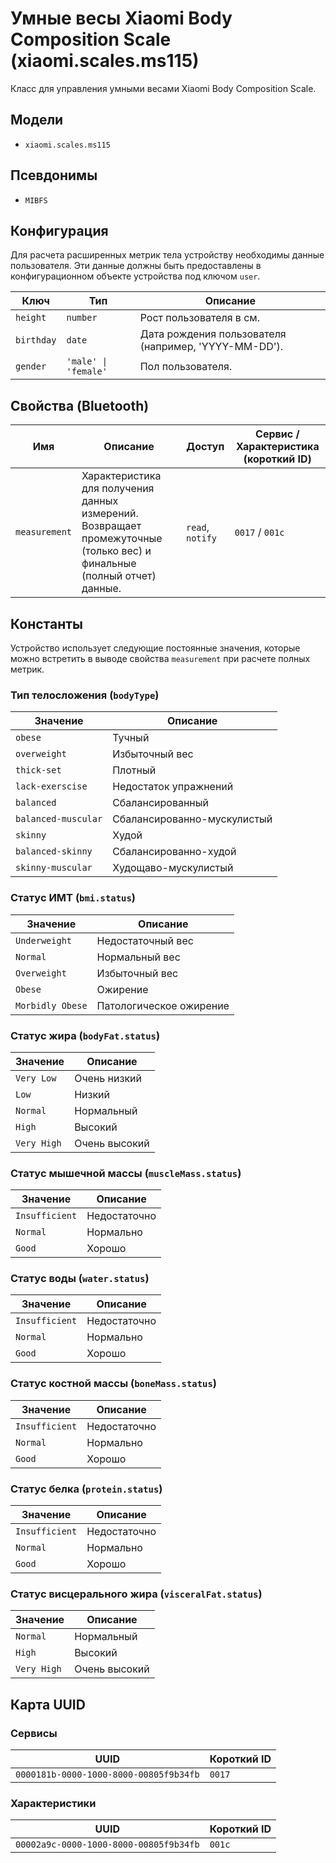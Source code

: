 # Умные весы Xiaomi Body Composition Scale (xiaomi.scales.ms115)

Класс для управления умными весами Xiaomi Body Composition Scale.

## Модели

- `xiaomi.scales.ms115`

## Псевдонимы

- `MIBFS`

## Конфигурация

Для расчета расширенных метрик тела устройству необходимы данные пользователя. Эти данные должны быть предоставлены в конфигурационном объекте устройства под ключом `user`.

| Ключ     | Тип                   | Описание                                      |
|----------|-----------------------|-----------------------------------------------|
| `height`   | `number`              | Рост пользователя в см.                       |
| `birthday` | `date`                | Дата рождения пользователя (например, 'YYYY-MM-DD'). |
| `gender`   | `'male' \| 'female'` | Пол пользователя.                             |

## Свойства (Bluetooth)

| Имя           | Описание                                                                                                | Доступ           | Сервис / Характеристика (короткий ID) |
|---------------|---------------------------------------------------------------------------------------------------------|------------------|-------------------------------------|
| `measurement` | Характеристика для получения данных измерений. Возвращает промежуточные (только вес) и финальные (полный отчет) данные. | `read`, `notify` | `0017` / `001c`                     |

## Константы

Устройство использует следующие постоянные значения, которые можно встретить в выводе свойства `measurement` при расчете полных метрик.

### Тип телосложения (`bodyType`)

| Значение            | Описание                    |
|---------------------|-----------------------------|
| `obese`             | Тучный                      |
| `overweight`        | Избыточный вес              |
| `thick-set`         | Плотный                     |
| `lack-exerscise`    | Недостаток упражнений       |
| `balanced`          | Сбалансированный            |
| `balanced-muscular` | Сбалансированно-мускулистый |
| `skinny`            | Худой                       |
| `balanced-skinny`   | Сбалансированно-худой       |
| `skinny-muscular`   | Худощаво-мускулистый        |

### Статус ИМТ (`bmi.status`)

| Значение        | Описание                 |
|-----------------|--------------------------|
| `Underweight`   | Недостаточный вес        |
| `Normal`        | Нормальный вес           |
| `Overweight`    | Избыточный вес           |
| `Obese`         | Ожирение                 |
| `Morbidly Obese`| Патологическое ожирение |

### Статус жира (`bodyFat.status`)

| Значение    | Описание             |
|-------------|----------------------|
| `Very Low`  | Очень низкий         |
| `Low`       | Низкий               |
| `Normal`    | Нормальный           |
| `High`      | Высокий              |
| `Very High` | Очень высокий        |

### Статус мышечной массы (`muscleMass.status`)

| Значение       | Описание         |
|----------------|------------------|
| `Insufficient` | Недостаточно     |
| `Normal`       | Нормально        |
| `Good`         | Хорошо           |

### Статус воды (`water.status`)

| Значение       | Описание         |
|----------------|------------------|
| `Insufficient` | Недостаточно     |
| `Normal`       | Нормально        |
| `Good`         | Хорошо           |

### Статус костной массы (`boneMass.status`)

| Значение       | Описание         |
|----------------|------------------|
| `Insufficient` | Недостаточно     |
| `Normal`       | Нормально        |
| `Good`         | Хорошо           |

### Статус белка (`protein.status`)

| Значение       | Описание         |
|----------------|------------------|
| `Insufficient` | Недостаточно     |
| `Normal`       | Нормально        |
| `Good`         | Хорошо           |

### Статус висцерального жира (`visceralFat.status`)

| Значение    | Описание      |
|-------------|---------------|
| `Normal`    | Нормальный    |
| `High`      | Высокий       |
| `Very High` | Очень высокий |

## Карта UUID

### Сервисы

| UUID                                   | Короткий ID |
|----------------------------------------|-------------|
| `0000181b-0000-1000-8000-00805f9b34fb` | `0017`      |

### Характеристики

| UUID                                   | Короткий ID |
|----------------------------------------|-------------|
| `00002a9c-0000-1000-8000-00805f9b34fb` | `001c`      |
